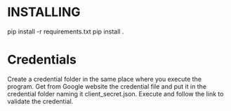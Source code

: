 
# INSTALLING

pip install -r requirements.txt
pip install .

# Credentials
Create a credential folder in the same place where you execute the program.
Get from Google website the credential file and put it in the credential folder naming it client_secret.json.
Execute and follow the link to validate the credential.
